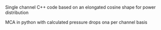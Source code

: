 Single channel C++ code based on an elongated cosine shape for power distribution

MCA in python with calculated pressure drops ona  per channel basis
